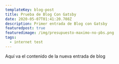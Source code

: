 ```yaml
---
templateKey: blog-post
title: Prueba de Blog Con Gatsby
date: 2020-05-07T01:41:20.708Z
description: Primer entrada de Blog con Gatsby
featuredpost: true
featuredimage: /img/presupuesto-maximo-no-pbs.png
tags:
  - internet test
---
```

Aquí va el contenido de la nueva entrada de blog